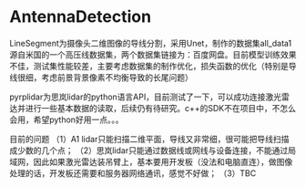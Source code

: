# AntennaDetection

LineSegment为摄像头二维图像的导线分割，采用Unet，制作的数据集all_data1源自米国的一个高压线数据集，两个数据集链接为：百度网盘。目前模型训练效果不佳，测试集性能较差，主要考虑数据集的制作优化，损失函数的优化（特别是导线很细，考虑前景背景像素不均衡导致的长尾问题）

pyrplidar为思岚lidar的python语言API，目前测试了一下，可以成功连接激光雷达并进行一些基本数据的读取，后续仍有待研究。c++的SDK不在项目中，不怎么会用，希望python好用一点。。。

目前的问题
（1）A1 lidar只能扫描二维平面，导线又非常细，很可能把导线扫描成少数的几个点；
（2）思岚lidar只能通过数据线或网线与设备连接，不能通过局域网，因此如果激光雷达装吊臂上，基本要用开发板（没法和电脑直连），做图像处理的话，开发板还需要和服务器网络通讯，感觉不好做；
（3）TBC
